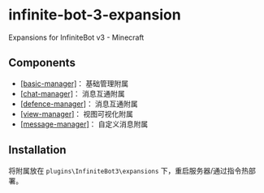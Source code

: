 # infinite-bot-3-expansion
 
Expansions for InfiniteBot v3 - Minecraft

## Components

- [[basic-manager]](/basic-manager)： 基础管理附属
- [[chat-manager]](/chat-manager)： 消息互通附属
- [[defence-manager]](/defence-manager)： 消息互通附属
- [[view-manager]](/view-manager)： 视图可视化附属
- [[message-manager]](/message-manager)： 自定义消息附属

## Installation

将附属放在 `plugins\InfiniteBot3\expansions` 下，重启服务器/通过指令热部署。